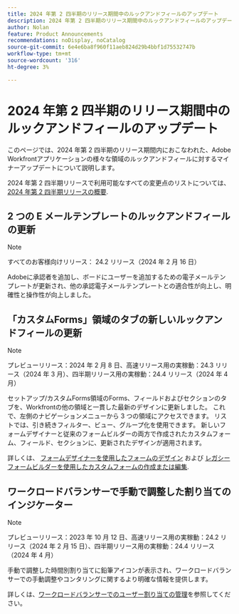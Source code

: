```yaml
---
title: 2024 年第 2 四半期のリリース期間中のルックアンドフィールのアップデート
description: 2024 年第 2 四半期のリリース期間中のルックアンドフィールのアップデート
author: Nolan
feature: Product Announcements
recommendations: noDisplay, noCatalog
source-git-commit: 6e4e6ba8f960f11aeb824d29b4bbf1d75532747b
workflow-type: tm+mt
source-wordcount: '316'
ht-degree: 3%

---
```


# 2024 年第 2 四半期のリリース期間中のルックアンドフィールのアップデート

このページでは、2024 年第 2 四半期のリリース期間内におこなわれた、Adobe Workfrontアプリケーションの様々な領域のルックアンドフィールに対するマイナーアップデートについて説明します。

2024 年第 2 四半期リリースで利用可能なすべての変更点のリストについては、 [2024 年第 2 四半期リリースの概要](/help/quicksilver/product-announcements/product-releases/24-q2-release-activity/24-q2-release-overview.md).

## 2 つの E メールテンプレートのルックアンドフィールの更新

>[!NOTE]
>
>すべてのお客様向けリリース： 24.2 リリース（2024 年 2 月 16 日）

Adobeに承認者を追加し、ボードにユーザーを追加するための電子メールテンプレートが更新され、他の承認電子メールテンプレートとの適合性が向上し、明確性と操作性が向上しました。

## 「カスタムForms」領域のタブの新しいルックアンドフィールの更新

>[!NOTE]
>
>プレビューリリース：2024 年 2 月 8 日、高速リリース用の実稼動：24.3 リリース（2024 年 3 月）、四半期リリース用の実稼動：24.4 リリース（2024 年 4 月）

セットアップ/カスタムForms領域のForms、フィールドおよびセクションのタブを、Workfrontの他の領域と一貫した最新のデザインに更新しました。 これで、左側のナビゲーションメニューから 3 つの領域にアクセスできます。 リストでは、引き続きフィルター、ビュー、グループ化を使用できます。 新しいフォームデザイナーと従来のフォームビルダーの両方で作成されたカスタムフォーム、フィールド、セクションに、更新されたデザインが適用されます。

詳しくは、 [フォームデザイナーを使用したフォームのデザイン](/help/quicksilver/administration-and-setup/customize-workfront/create-manage-custom-forms/form-designer/design-a-form/design-a-form.md) および [レガシーフォームビルダーを使用したカスタムフォームの作成または編集](/help/quicksilver/administration-and-setup/customize-workfront/create-manage-custom-forms/create-or-edit-a-custom-form.md).

## ワークロードバランサーで手動で調整した割り当てのインジケーター

>[!NOTE]
>
>プレビューリリース：2023 年 10 月 12 日、高速リリース用の実稼動：24.2 リリース（2024 年 2 月 15 日）、四半期リリース用の実稼動：24.4 リリース（2024 年 4 月）

手動で調整した時間別割り当てに鉛筆アイコンが表示され、ワークロードバランサーでの手動調整やコンタリングに関するより明確な情報を提供します。

詳しくは、[ワークロードバランサーでのユーザー割り当ての管理](/help/quicksilver/resource-mgmt/workload-balancer/manage-user-allocations-workload-balancer.md)を参照してください。

